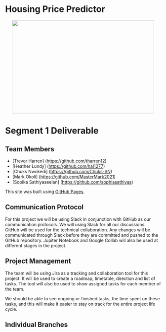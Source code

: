 # Housing Price Predictor

<p align="center">
  <img width="460" height="300" src="https://user-images.githubusercontent.com/92001105/159185004-07517832-7a16-438e-873c-4a9593e21272.png">
</p>

# Segment 1 Deliverable

## Team Members

* [Trevor Harren] (https://github.com/tharren12)
* [Heather Lundy] (https://github.com/hal1277)
* [Chuks Nwokedi] (https://github.com/Chuks-SN)
* [Mark Okoli] (https://github.com/MasterMark2021)
* [Sopika Sathiyaseelan] (https://github.com/sophiasathiyas)

This site was built using [GitHub Pages](https://pages.github.com/).

## Communication Protocol
For this project we will be using Slack in conjunction with GitHub as our communication protocols. We will using Slack for all our discussions. GitHub will be used for the technical collaboration. Any changes will be communicated through Slack before they are committed and pushed to the GitHub repository. Jupiter Notebook and Google Collab will also be used at different stages in the project. 

## Project Management 
The team will be using Jira as a tracking and collaboration tool for this project. It will be used to create a roadmap, timetable, direction and list of tasks. The tool will also be used to show assigned tasks for each member of the team.

We should be able to see ongoing or finished tasks, the time spent on these tasks, and this will make it easier to stay on track for the entire project life cycle. 

## Individual Branches 

